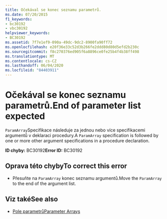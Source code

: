 ```yaml
---
title: Očekával se konec seznamu parametrů.
ms.date: 07/20/2015
f1_keywords:
- bc30192
- vbc30192
helpviewer_keywords:
- BC30192
ms.assetid: 7f7e1ef9-090a-49dc-9dc2-8900fa90ff72
ms.openlocfilehash: e20f36e33c52d3b266fe2ddd80d80d5efd2b230c
ms.sourcegitcommit: f8c270376ed905f6a8896ce0fe25b4f4b38ff498
ms.translationtype: MT
ms.contentlocale: cs-CZ
ms.lasthandoff: 06/04/2020
ms.locfileid: "84403911"
---
```

# <a name="end-of-parameter-list-expected"></a><span data-ttu-id="a74a4-102">Očekával se konec seznamu parametrů.</span><span class="sxs-lookup"><span data-stu-id="a74a4-102">End of parameter list expected</span></span>
<span data-ttu-id="a74a4-103">`ParamArray`Specifikace následuje za jednou nebo více specifikacemi argumentů v deklaraci procedury.</span><span class="sxs-lookup"><span data-stu-id="a74a4-103">A `ParamArray` specification is followed by one or more other argument specifications in a procedure declaration.</span></span>  
  
 <span data-ttu-id="a74a4-104">**ID chyby:** BC30192</span><span class="sxs-lookup"><span data-stu-id="a74a4-104">**Error ID:** BC30192</span></span>  
  
## <a name="to-correct-this-error"></a><span data-ttu-id="a74a4-105">Oprava této chyby</span><span class="sxs-lookup"><span data-stu-id="a74a4-105">To correct this error</span></span>  
  
- <span data-ttu-id="a74a4-106">Přesuňte na `ParamArray` konec seznamu argumentů.</span><span class="sxs-lookup"><span data-stu-id="a74a4-106">Move the `ParamArray` to the end of the argument list.</span></span>  
  
## <a name="see-also"></a><span data-ttu-id="a74a4-107">Viz také</span><span class="sxs-lookup"><span data-stu-id="a74a4-107">See also</span></span>

- [<span data-ttu-id="a74a4-108">Pole parametrů</span><span class="sxs-lookup"><span data-stu-id="a74a4-108">Parameter Arrays</span></span>](../programming-guide/language-features/procedures/parameter-arrays.md)
